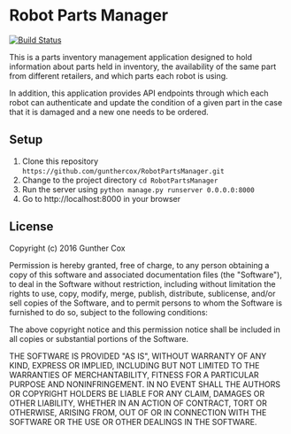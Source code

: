 # Robot Parts Manager

[![Build Status](https://travis-ci.org/gunthercox/RobotPartsManager.svg?branch=master)](https://travis-ci.org/gunthercox/RobotPartsManager)

This is a parts inventory management application
designed to hold information about parts held in
inventory, the availability of the same part from
different retailers, and which parts each robot is using.

In addition, this application provides API endpoints
through which each robot can authenticate and update
the condition of a given part in the case that it is
damaged and a new one needs to be ordered.

## Setup

1. Clone this repository `https://github.com/gunthercox/RobotPartsManager.git`
2. Change to the project directory `cd RobotPartsManager`
3. Run the server using `python manage.py runserver 0.0.0.0:8000`
4. Go to http://localhost:8000 in your browser

## License

Copyright (c) 2016 Gunther Cox

Permission is hereby granted, free of charge, to any person obtaining a copy of this software and associated documentation files (the "Software"), to deal in the Software without restriction, including without limitation the rights to use, copy, modify, merge, publish, distribute, sublicense, and/or sell copies of the Software, and to permit persons to whom the Software is furnished to do so, subject to the following conditions:

The above copyright notice and this permission notice shall be included in all copies or substantial portions of the Software.

THE SOFTWARE IS PROVIDED "AS IS", WITHOUT WARRANTY OF ANY KIND, EXPRESS OR IMPLIED, INCLUDING BUT NOT LIMITED TO THE WARRANTIES OF MERCHANTABILITY, FITNESS FOR A PARTICULAR PURPOSE AND NONINFRINGEMENT. IN NO EVENT SHALL THE AUTHORS OR COPYRIGHT HOLDERS BE LIABLE FOR ANY CLAIM, DAMAGES OR OTHER LIABILITY, WHETHER IN AN ACTION OF CONTRACT, TORT OR OTHERWISE, ARISING FROM, OUT OF OR IN CONNECTION WITH THE SOFTWARE OR THE USE OR OTHER DEALINGS IN THE SOFTWARE.
